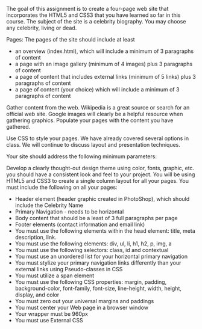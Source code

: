 The goal of this assignment is to create a four-page web site that incorporates the HTML5 and CSS3 that you have learned so far in this course. The subject of the site is a celebrity biography. You may choose any celebrity, living or dead.

Pages: The pages of the site should include at least 

- an overview (index.html), which will include a minimum of 3 paragraphs of content
- a page with an image gallery (minimum of 4 images) plus 3 paragraphs of content
- a page of content that includes external links (minimum of 5 links) plus 3 paragraphs of content
- a page of content (your choice) which will include a minimum of 3 paragraphs of content

Gather content from the web. Wikipedia is a great source or search for an official web site. Google images will clearly be a helpful resource when gathering graphics. Populate your pages with the content you have gathered.

Use CSS to style your pages. We have already covered several options in class. We will continue to discuss layout and presentation techniques.

Your site should address the following minimum parameters:

Develop a clearly thought-out design theme using color, fonts, graphic, etc. you should have a consistent look and feel to your project.
You will be using HTML5 and CSS3 to create a single column layout for all your pages. You must include the following on all your pages:
- Header element (header graphic created in PhotoShop), which should include the Celebrity Name
- Primary Navigation - needs to be horizontal
- Body content that should be a least of 3 full paragraphs per page
- Footer elements (contact information and email link)
- You must use the following elements within the head element: title, meta description, link.
- You must use the following elements: div, ul, li, h1, h2, p, img, a
- You must use the following selectors: class, id and contextual
- You must use an unordered list for your horizontal primary navigation
- You must stylize your primary navigation links differently than your external links using Pseudo-classes in CSS
- You must utilize a span element
- You must use the following CSS properties: margin, padding, background-color, font-family, font-size, line-height, width, height, display, and color
- You must zero out your universal margins and paddings
- You must center your Web page in a browser window
- Your wrapper must be 960px
- You must use External CSS